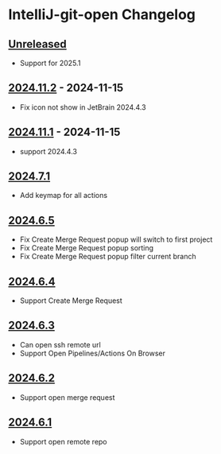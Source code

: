 <!-- Keep a Changelog guide -> https://keepachangelog.com -->

# IntelliJ-git-open Changelog

## [Unreleased]

- Support for 2025.1

## [2024.11.2] - 2024-11-15

- Fix icon not show in JetBrain 2024.4.3

## [2024.11.1] - 2024-11-15

- support 2024.4.3

## [2024.7.1]

- Add keymap for all actions

## [2024.6.5]

- Fix Create Merge Request popup will switch to first project
- Fix Create Merge Request popup sorting
- Fix Create Merge Request popup filter current branch

## [2024.6.4]

- Support Create Merge Request

## [2024.6.3]

- Can open ssh remote url
- Support Open Pipelines/Actions On Browser

## [2024.6.2]

- Support open merge request

## [2024.6.1]

- Support open remote repo

[Unreleased]: https://github.com/iml885203/IntelliJ-git-open/compare/v2024.11.2...HEAD
[2024.11.2]: https://github.com/iml885203/IntelliJ-git-open/compare/v2024.11.1...v2024.11.2
[2024.11.1]: https://github.com/iml885203/IntelliJ-git-open/compare/v2024.7.1...v2024.11.1
[2024.7.1]: https://github.com/iml885203/IntelliJ-git-open/compare/v2024.6.5...v2024.7.1
[2024.6.5]: https://github.com/iml885203/IntelliJ-git-open/compare/v2024.6.4...v2024.6.5
[2024.6.4]: https://github.com/iml885203/IntelliJ-git-open/compare/v2024.6.3...v2024.6.4
[2024.6.3]: https://github.com/iml885203/IntelliJ-git-open/compare/v2024.6.2...v2024.6.3
[2024.6.2]: https://github.com/iml885203/IntelliJ-git-open/compare/v2024.6.1...v2024.6.2
[2024.6.1]: https://github.com/iml885203/IntelliJ-git-open/commits/v2024.6.1
